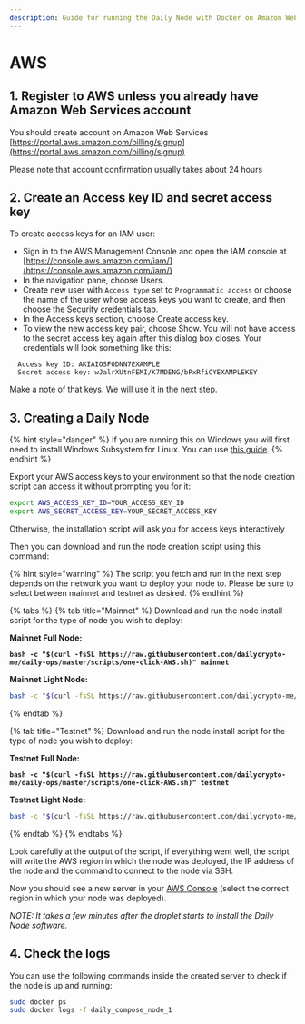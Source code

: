 ```yaml
---
description: Guide for running the Daily Node with Docker on Amazon Web Services (AWS)
---
```


# AWS

## 1. Register to AWS unless you already have Amazon Web Services account

You should create account on Amazon Web Services [https://portal.aws.amazon.com/billing/signup](https://portal.aws.amazon.com/billing/signup)

Please note that account confirmation usually takes about 24 hours

## 2. Create an Access key ID and secret access key

To create access keys for an IAM user:

* Sign in to the AWS Management Console and open the IAM console at [https://console.aws.amazon.com/iam/](https://console.aws.amazon.com/iam/)
* In the navigation pane, choose Users.
* Create new user with `Access type` set to `Programmatic access` or choose the name of the user whose access keys you want to create, and then choose the Security credentials tab.
* In the Access keys section, choose Create access key.
* To view the new access key pair, choose Show. You will not have access to the secret access key again after this dialog box closes. Your credentials will look something like this:

```
  Access key ID: AKIAIOSFODNN7EXAMPLE
  Secret access key: wJalrXUtnFEMI/K7MDENG/bPxRfiCYEXAMPLEKEY
```

Make a note of that keys. We will use it in the next step.

## 3. Creating a Daily Node

{% hint style="danger" %}
If you are running this on Windows you will first need to install Windows Subsystem for Linux. You can use [this guide](https://docs.microsoft.com/en-us/windows/wsl/install-win10).
{% endhint %}

Export your AWS access keys to your environment so that the node creation script can access it without prompting you for it:

```bash
export AWS_ACCESS_KEY_ID=YOUR_ACCESS_KEY_ID
export AWS_SECRET_ACCESS_KEY=YOUR_SECRET_ACCESS_KEY
```

Otherwise, the installation script will ask you for access keys interactively

Then you can download and run the node creation script using this command:

{% hint style="warning" %}
The script you fetch and run in the next step depends on the network you want to deploy your node to.   Please be sure to select between mainnet and testnet as desired.
{% endhint %}

{% tabs %}
{% tab title="Mainnet" %}
Download and run the node install script for the type of node you wish to deploy:

**Mainnet Full Node:**

<pre class="language-bash"><code class="lang-bash"><strong>bash -c "$(curl -fsSL https://raw.githubusercontent.com/dailycrypto-me/daily-ops/master/scripts/one-click-AWS.sh)" mainnet
</strong></code></pre>

**Mainnet Light Node:**

```bash
bash -c "$(curl -fsSL https://raw.githubusercontent.com/dailycrypto-me/daily-ops/master/scripts/one-click-AWS.sh)" mainnet light
```
{% endtab %}

{% tab title="Testnet" %}
Download and run the node install script for the type of node you wish to deploy:

**Testnet Full Node:**

<pre class="language-bash"><code class="lang-bash"><strong>bash -c "$(curl -fsSL https://raw.githubusercontent.com/dailycrypto-me/daily-ops/master/scripts/one-click-AWS.sh)" testnet
</strong></code></pre>

**Testnet Light Node:**

```bash
bash -c "$(curl -fsSL https://raw.githubusercontent.com/dailycrypto-me/daily-ops/master/scripts/one-click-AWS.sh)" testnet light
```
{% endtab %}
{% endtabs %}

Look carefully at the output of the script, if everything went well, the script will write the AWS region in which the node was deployed, the IP address of the node and the command to connect to the node via SSH.

Now you should see a new server in your [AWS Console](https://console.aws.amazon.com/ec2/v2/home?#Instances) (select the correct region in which your node was deployed).

_NOTE: It takes a few minutes after the droplet starts to install the Daily Node software._

## 4. Check the logs

You can use the following commands inside the created server to check if the node is up and running:

```bash
sudo docker ps
sudo docker logs -f daily_compose_node_1
```
